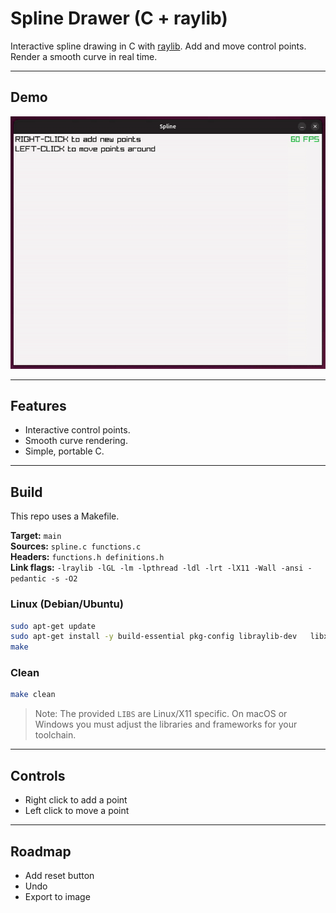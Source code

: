 # Spline Drawer (C + raylib)

Interactive spline drawing in C with [raylib](https://www.raylib.com/). Add and move control points. Render a smooth curve in real time.

---

## Demo

![](https://github.com/OfirTzrik/Spline/blob/main/demo1.gif)

---

## Features

- Interactive control points.
- Smooth curve rendering.
- Simple, portable C.

---

## Build

This repo uses a Makefile.

**Target:** `main`  
**Sources:** `spline.c functions.c`  
**Headers:** `functions.h definitions.h`  
**Link flags:** `-lraylib -lGL -lm -lpthread -ldl -lrt -lX11 -Wall -ansi -pedantic -s -O2`

### Linux (Debian/Ubuntu)
```bash
sudo apt-get update
sudo apt-get install -y build-essential pkg-config libraylib-dev   libx11-dev libxrandr-dev libxi-dev libxinerama-dev libxcursor-dev
make
```

### Clean
```bash
make clean
```

> Note: The provided `LIBS` are Linux/X11 specific. On macOS or Windows you must adjust the libraries and frameworks for your toolchain.

---

## Controls

- Right click to add a point  
- Left click to move a point

---

## Roadmap

- Add reset button
- Undo
- Export to image
